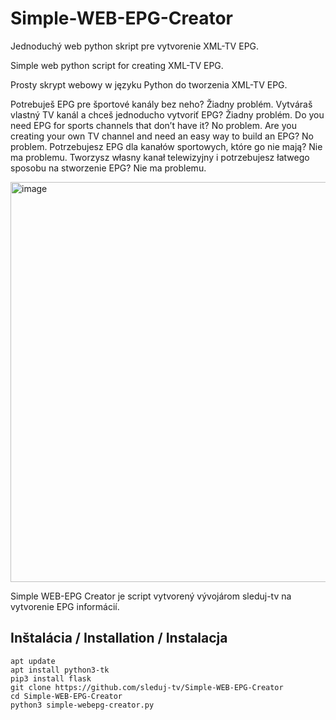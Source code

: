 # Simple-WEB-EPG-Creator
Jednoduchý web python skript pre vytvorenie XML-TV EPG.

Simple web python script for creating XML-TV EPG.

Prosty skrypt webowy w języku Python do tworzenia XML-TV EPG.

Potrebuješ EPG pre športové kanály bez neho? Žiadny problém. Vytváraš vlastný TV kanál a chceš jednoducho vytvoriť EPG? Žiadny problém.
Do you need EPG for sports channels that don’t have it? No problem. Are you creating your own TV channel and need an easy way to build an EPG? No problem.
Potrzebujesz EPG dla kanałów sportowych, które go nie mają? Nie ma problemu. Tworzysz własny kanał telewizyjny i potrzebujesz łatwego sposobu na stworzenie EPG? Nie ma problemu.

<img width="1366" height="640" alt="image" src="https://github.com/user-attachments/assets/2d8702e1-3aae-4a54-ac9a-65baa9b654cf" />

Simple WEB-EPG Creator je script vytvorený vývojárom sleduj-tv na vytvorenie EPG informácií.

## Inštalácia / Installation / Instalacja
```
apt update
apt install python3-tk
pip3 install flask
git clone https://github.com/sleduj-tv/Simple-WEB-EPG-Creator
cd Simple-WEB-EPG-Creator
python3 simple-webepg-creator.py
```
